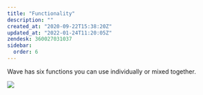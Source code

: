 ```yaml
---
title: "Functionality"
description: ""
created_at: "2020-09-22T15:38:20Z"
updated_at: "2022-01-24T11:20:05Z"
zendesk: 360027031037
sidebar:
  order: 6
---
```


Wave has six functions you can use individually or mixed together.

![](/images/article_360013516077_image_0.png)
